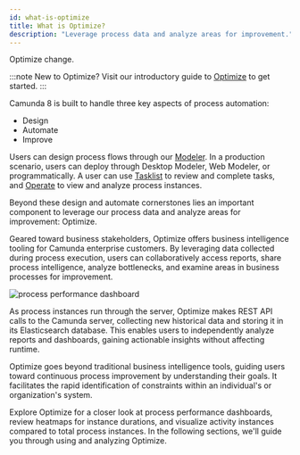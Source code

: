 ```yaml
---
id: what-is-optimize
title: What is Optimize?
description: "Leverage process data and analyze areas for improvement."
---
```


Optimize change.

:::note
New to Optimize? Visit our introductory guide to [Optimize]($docs$/guides/improve-processes-with-optimize/) to get started.
:::

Camunda 8 is built to handle three key aspects of process automation:

- Design
- Automate
- Improve

Users can design process flows through our [Modeler]($docs$/components/modeler/about-modeler/). In a production scenario, users can deploy through Desktop Modeler, Web Modeler, or programmatically. A user can use [Tasklist]($docs$/components/tasklist/introduction-to-tasklist/) to review and complete tasks, and [Operate]($docs$/components/operate/operate-introduction) to view and analyze process instances.

Beyond these design and automate cornerstones lies an important component to leverage our process data and analyze areas for improvement: Optimize.

Geared toward business stakeholders, Optimize offers business intelligence tooling for Camunda enterprise customers. By leveraging data collected during process execution, users can collaboratively access reports, share process intelligence, analyze bottlenecks, and examine areas in business processes for improvement.

![process performance dashboard](./img/dashboard-sharingPopover.png)

As process instances run through the server, Optimize makes REST API calls to the Camunda server, collecting new historical data and storing it in its Elasticsearch database. This enables users to independently analyze reports and dashboards, gaining actionable insights without affecting runtime.

Optimize goes beyond traditional business intelligence tools, guiding users toward continuous process improvement by understanding their goals. It facilitates the rapid identification of constraints within an individual's or organization's system.

Explore Optimize for a closer look at process performance dashboards, review heatmaps for instance durations, and visualize activity instances compared to total process instances. In the following sections, we'll guide you through using and analyzing Optimize.
